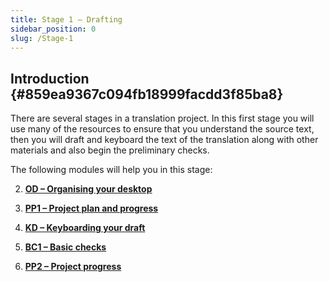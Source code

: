 ```yaml
---
title: Stage 1 – Drafting
sidebar_position: 0
slug: /Stage-1
---
```




## **Introduction** {#859ea9367c094fb18999facdd3f85ba8}


There are several stages in a translation project. In this first stage you will use many of the resources to ensure that you understand the source text, then you will draft and keyboard the text of the translation along with other materials and also begin the preliminary checks.


The following modules will help you in this stage:


2. [**OD – Organising your desktop**](https://sillsdev.github.io/paratext-manual/2.OD)  


3. [**PP1 – Project plan and progress**](https://sillsdev.github.io/paratext-manual/3.PP1)  


4. [**KD – Keyboarding your draft**](https://sillsdev.github.io/paratext-manual/4.KD)  


5. [**BC1 – Basic checks**](https://sillsdev.github.io/paratext-manual/5.BC1)  


6. [**PP2 – Project progress**](https://sillsdev.github.io/paratext-manual/6.PP2)

